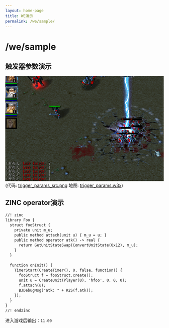 ```yaml
---
layout: home-page
title: WE演示
permalink: /we/sample/
---
```


# /we/sample

## 触发器参数演示

![trigger_params](/assets/img/we/sample/trigger_params.png)  
(代码: [trigger_params_src.png](/assets/img/we/sample/trigger_params_src.png) 地图: [trigger_params.w3x](/assets/files/we/sample/trigger_params.w3x))

## ZINC operator演示

```jass
//! zinc
library Foo {
  struct fooStruct {
    private unit m_u;
    public method attach(unit u) { m_u = u; }
    public method operator atk() -> real {
      return GetUnitStateSwap(ConvertUnitState(0x12), m_u);
    }
  }

  function onInit() {
    TimerStart(CreateTimer(), 0, false, function() {
      fooStruct f = fooStruct.create();
      unit u = CreateUnit(Player(0), 'hfoo', 0, 0, 0);
      f.attach(u);
      BJDebugMsg("atk: " + R2S(f.atk));
    });
  }
}
//! endzinc
```

进入游戏后输出：`11.00`
